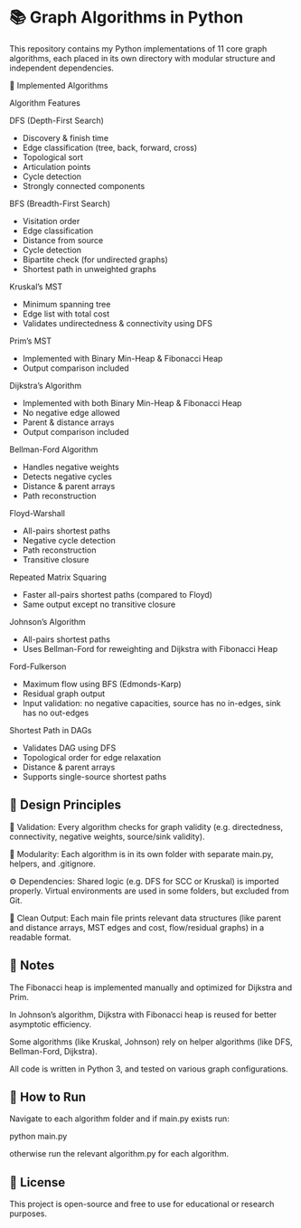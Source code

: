 # 📚 Graph Algorithms in Python

This repository contains my Python implementations of 11 core graph algorithms, each placed in its own directory with modular structure and independent dependencies.

🚀 Implemented Algorithms

Algorithm	Features

DFS (Depth-First Search)
- Discovery & finish time<br>
- Edge classification (tree, back, forward, cross)<br>
- Topological sort<br>
- Articulation points<br>
- Cycle detection<br>
- Strongly connected components

BFS (Breadth-First Search)
- Visitation order<br>
- Edge classification<br>
- Distance from source<br>
- Cycle detection<br>
- Bipartite check (for undirected graphs)<br>
- Shortest path in unweighted graphs

Kruskal’s MST	
- Minimum spanning tree<br>
- Edge list with total cost<br>
- Validates undirectedness & connectivity using DFS

Prim’s MST	
- Implemented with Binary Min-Heap & Fibonacci Heap<br>
- Output comparison included

Dijkstra’s Algorithm	
- Implemented with both Binary Min-Heap & Fibonacci Heap<br>
- No negative edge allowed<br>
- Parent & distance arrays<br>
- Output comparison included

Bellman-Ford Algorithm	
- Handles negative weights<br>
- Detects negative cycles<br>
- Distance & parent arrays<br>
- Path reconstruction

Floyd-Warshall	
- All-pairs shortest paths<br>
- Negative cycle detection<br>
- Path reconstruction<br>
- Transitive closure

Repeated Matrix Squaring	
- Faster all-pairs shortest paths (compared to Floyd)<br>
- Same output except no transitive closure

Johnson’s Algorithm	
- All-pairs shortest paths<br>
- Uses Bellman-Ford for reweighting and Dijkstra with Fibonacci Heap

Ford-Fulkerson	
- Maximum flow using BFS (Edmonds-Karp)<br>
- Residual graph output<br>
- Input validation: no negative capacities, source has no in-edges, sink has no out-edges

Shortest Path in DAGs	
- Validates DAG using DFS<br>
- Topological order for edge relaxation<br>
- Distance & parent arrays<br>
- Supports single-source shortest paths


## 🧠 Design Principles

🧪 Validation: Every algorithm checks for graph validity (e.g. directedness, connectivity, negative weights, source/sink validity).

🧩 Modularity: Each algorithm is in its own folder with separate main.py, helpers, and .gitignore.

⚙ Dependencies: Shared logic (e.g. DFS for SCC or Kruskal) is imported properly. Virtual environments are used in some folders, but excluded from Git.

🧵 Clean Output: Each main file prints relevant data structures (like parent and distance arrays, MST edges and cost, flow/residual graphs) in a readable format.


## 📌 Notes

The Fibonacci heap is implemented manually and optimized for Dijkstra and Prim.

In Johnson’s algorithm, Dijkstra with Fibonacci heap is reused for better asymptotic efficiency.

Some algorithms (like Kruskal, Johnson) rely on helper algorithms (like DFS, Bellman-Ford, Dijkstra).

All code is written in Python 3, and tested on various graph configurations.


## 🧪 How to Run

Navigate to each algorithm folder and if main.py exists run:

python main.py

otherwise run the relevant algorithm.py for each algorithm.


## 📄 License

This project is open-source and free to use for educational or research purposes.

